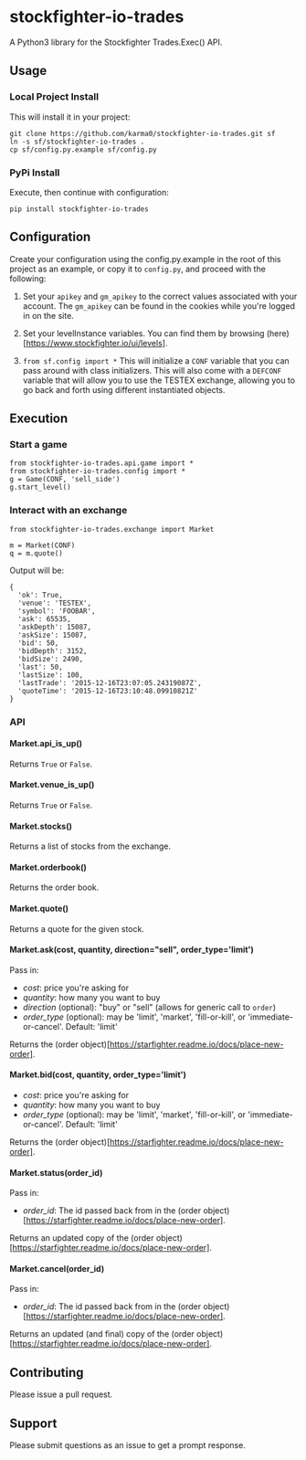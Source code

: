 # stockfighter-io-trades

A Python3 library for the Stockfighter Trades.Exec() API.

## Usage

### Local Project Install

This will install it in your project:

    git clone https://github.com/karma0/stockfighter-io-trades.git sf
    ln -s sf/stockfighter-io-trades .
    cp sf/config.py.example sf/config.py

### PyPi Install

Execute, then continue with configuration:

    pip install stockfighter-io-trades

## Configuration

Create your configuration using the config.py.example in the root of this project as an example, or copy it to `config.py`, and proceed with the following:

1. Set your `apikey` and `gm_apikey` to the correct values associated with your account.  The `gm_apikey` can be found in the cookies while you're logged in on the site.

2. Set your levelInstance variables.  You can find them by browsing (here)[https://www.stockfighter.io/ui/levels].

3. `from sf.config import *` This will initialize a `CONF` variable that you can pass around with class initializers.  This will also come with a `DEFCONF` variable that will allow you to use the TESTEX exchange, allowing you to go back and forth using different instantiated objects.


## Execution

### Start a game

    from stockfighter-io-trades.api.game import *
    from stockfighter-io-trades.config import *
    g = Game(CONF, 'sell_side')
    g.start_level()

### Interact with an exchange

    from stockfighter-io-trades.exchange import Market

    m = Market(CONF)
    q = m.quote()

Output will be:

    {
      'ok': True,
      'venue': 'TESTEX',
      'symbol': 'FOOBAR',
      'ask': 65535,
      'askDepth': 15087,
      'askSize': 15087,
      'bid': 50,
      'bidDepth': 3152,
      'bidSize': 2490,
      'last': 50,
      'lastSize': 100,
      'lastTrade': '2015-12-16T23:07:05.24319087Z',
      'quoteTime': '2015-12-16T23:10:48.09910821Z'
    }

### API

#### Market.api_is_up()

Returns `True` or `False`.

#### Market.venue_is_up()

Returns `True` or `False`.

#### Market.stocks()

Returns a list of stocks from the exchange.

#### Market.orderbook()

Returns the order book.

#### Market.quote()

Returns a quote for the given stock.

#### Market.ask(cost, quantity, direction="sell", order_type='limit')

Pass in:

* _cost_: price you're asking for
* _quantity_: how many you want to buy
* _direction_ (optional): "buy" or "sell" (allows for generic call to `order`)
* _order_type_ (optional): may be 'limit', 'market', 'fill-or-kill', or 'immediate-or-cancel'. Default: 'limit'

Returns the (order object)[https://starfighter.readme.io/docs/place-new-order].

#### Market.bid(cost, quantity, order_type='limit')

* _cost_: price you're asking for
* _quantity_: how many you want to buy
* _order_type_ (optional): may be 'limit', 'market', 'fill-or-kill', or 'immediate-or-cancel'. Default: 'limit'

Returns the (order object)[https://starfighter.readme.io/docs/place-new-order].

#### Market.status(order_id)

Pass in:

* _order_id_: The id passed back from in the (order object)[https://starfighter.readme.io/docs/place-new-order].

Returns an updated copy of the (order object)[https://starfighter.readme.io/docs/place-new-order].

#### Market.cancel(order_id)

Pass in:

* _order_id_: The id passed back from in the (order object)[https://starfighter.readme.io/docs/place-new-order].

Returns an updated (and final) copy of the (order object)[https://starfighter.readme.io/docs/place-new-order].

## Contributing

Please issue a pull request.

## Support

Please submit questions as an issue to get a prompt response.

